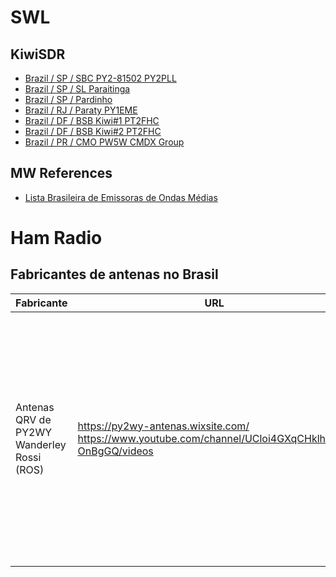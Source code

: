 # SWL

## KiwiSDR
* [Brazil / SP / SBC PY2-81502 PY2PLL](http://186.193.231.135:8073/)
* [Brazil / SP / SL Paraitinga](http://paraitinga.proxy.kiwisdr.com:8073/)
* [Brazil / SP / Pardinho](http://pardinho.kiwisdr.com.br:8073/)
* [Brazil / RJ / Paraty PY1EME](http://py1eme.homeip.net:8073/)
* [Brazil / DF / BSB Kiwi#1 PT2FHC](http://kiwibsb.ddns.net:8073/)
* [Brazil / DF / BSB Kiwi#2 PT2FHC](http://kiwibsb.ddns.net:8074/)
* [Brazil / PR / CMO PW5W CMDX Group](http://pw5w.homeip.net:8073/)

## MW References 
* [Lista Brasileira de Emissoras de Ondas Médias](https://www.ondascurtas.com/lista-brasileira-de-emissoras-de-ondas-medias/)

# Ham Radio
## Fabricantes de antenas no Brasil
| Fabricante | URL | Comentário |
|------------|-----|------------|
| Antenas QRV de PY2WY Wanderley Rossi (ROS) | https://py2wy-antenas.wixsite.com/ https://www.youtube.com/channel/UCloi4GXqCHklh8BZ-OnBgGQ/videos | Canal no Youtube mostra a confeção de componentes das antenas. Também vídeo mostrando banda passante da antena 40m de 150KHz com um 'dip' bem no meio. Etes detalhes em vídeo são pontos positivos ao fabricante. |
